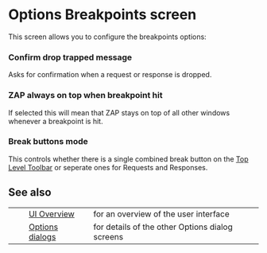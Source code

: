 # Options Breakpoints screen #

This screen allows you to configure the breakpoints options:

### Confirm drop trapped message ###

Asks for confirmation when a request or response is dropped.

### ZAP always on top when breakpoint hit ###

If selected this will mean that ZAP stays on top of all other windows whenever a breakpoint is hit.


### Break buttons mode ###

This controls whether there is a single combined break button on the [Top Level Toolbar][] or seperate ones for Requests and Responses.

## See also ##

<table> 
 <tbody>
  <tr>
   <td>&nbsp;&nbsp;&nbsp;&nbsp;</td>
   <td> <a href="HelpUiOverview" rel="nofollow">UI Overview</a></td>
   <td>for an overview of the user interface</td>
  </tr> 
  <tr>
   <td>&nbsp;&nbsp;&nbsp;&nbsp;</td>
   <td> <a href="HelpUiDialogsOptionsOptions" rel="nofollow">Options dialogs</a></td>
   <td>for details of the other Options dialog screens</td>
  </tr> 
 </tbody>
</table>


[Top Level Toolbar]: HelpUiTltoolbar
